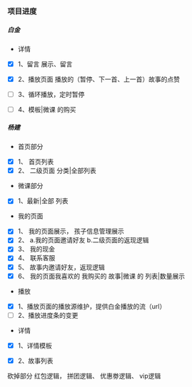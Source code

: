 ### 项目进度
##### 白金
- 详情
- [x] 1、留言  展示、留言
- [x] 2、播放页面 播放的（暂停、下一首、上一首）故事的点赞
- [ ] 3、循环播放，定时暂停
- [ ] 4、模板|微课 的购买



##### 杨建
- 首页部分
- [x] 1、 首页列表
- [x] 2、 二级页面 分类|全部列表
- 微课部分
- [x] 1、最新|全部 列表
- 我的页面
- [x] 1、 我的页面展示， 孩子信息管理展示
- [x] 2、 a.我的页面邀请好友 b.二级页面的返现逻辑
- [x] 3、 我的现金
- [x] 4、 联系客服
- [x] 5、 故事内邀请好友，返现逻辑
- [x] 6、 我的页面我喜欢的 我购买的 故事|微课 的 列表|数量展示
- 播放
- [x] 1、播放页面的播放源维护，提供白金播放的流（url）
- [ ] 2、播放进度条的变更
- 详情
- [x] 1、详情模板
- [x] 2、故事列表


砍掉部分
红包逻辑， 拼团逻辑、 优惠劵逻辑、 vip逻辑
